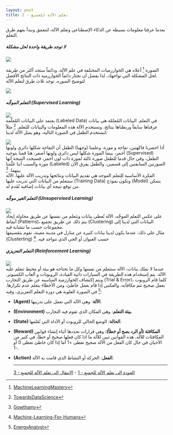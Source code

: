 ```yaml
---
layout: post
title: تعلم الآلة للجميع - 2
---
```


بعدما عرفنا معلومات بسيطة عن الذكاء الإصطناعي وتعلم الآلة، لنتعمق ونبدأ بفهم طرق التعلم.  


##### لا توجد طريقة واحدة لحل مشكلة   
  


![](https://alioh.github.io/images/2019-2-10/2.png)  

الصورة [^2] أعلاه هي الخوارزميات المختلفة في علم الآلة، ودائماً ستجد أكثر من طريقة لحل المشكلة التي تواجهك، لذا يفضل أن تختار دائماً الخوارزمية ذات النتائج الأفضل.  
لتوضيح الصوره، توجد ثلاث طرق لتعلم الآلة  



![](https://alioh.github.io/images/2019-2-10/3.jpeg)  
  


##### التعلم الموجَّه (Supervised Learning) 
  
![](https://alioh.github.io/images/2019-2-10/4.png)  
يعتمد على البيانات المٌعلْمة (Labeled Data) في التعلم. البيانات المُعلمّة هي بيانات عرفناها سابقاً وربطناها بنتائج، وتستخدم الآلة هذه المعلومات والبيانات للتعلم. [^3] 
مثلاً لنستخدم الطفل في الصورة التالية، وهو يمثل الآلة لدينا: 
  
![](https://alioh.github.io/images/2019-2-10/6.png)  
أذا احضرنا فاكهتين، تفاحة و موزة، وعلمنا (وجهنا) الطفل أن التفاحة شكلها دائري ولونها أحمر، بينما الموزة شكلها ليس دائري ولونها أصفر، هنا قمنا بتوجيه (Supervised) الطفل، وفي حال قدما للطفل صورة ثالثة لموزة ذات لون أحمر، فسيحدد النتيجة أنها موزة والسبب أننا عَلْمنا (Labeled) الصورتين السابقتين إلى قسمين، والطفل يفرق الآن بينهما. [^4]  
الفكرة الأساسية للتعلم الموجه هي تقديم البيانات ونتائجها وتدريب الآلة عليها. الآلة ستتعلم من البيانات التي تدربت عليها (Training Data) وتكون نموذج (Model) يتمكن من توقع نتيجة أي بيانات إضافية تُقَدم له.  



##### التعلم الغير موجَّه (Unsupervised Learning)
  
![](https://alioh.github.io/images/2019-2-10/5.png)  
على عكس التعلم الموجَّه، الآلة تُعطى بيانات وتتعلم من نفسها عن طريق محاولة إيجاد أنماط (Patterns)، يتم ذلك عن طريق تجميع (Clustering) البيانات التي لدينا إلى مجموعات حسب ما تتشابة فيه.  
مثال على ذلك: عندما يكون لدينا بيانات كثيره عن منازل في مدينة معينة، نقوم بتقسيمها (Clusterting) حسب العنوان أو الحي الذي تتواجد فيه.  [^5]



##### التعلم التعزيزي (Reinforcement Learning)
  
![](https://alioh.github.io/images/2019-2-10/7.jpg)  
عندما لا نملك بيانات، الآله ستتعلم من نفسها وكل ما نحتاجه هو بيئة أو محيط تتعلم عليه الآلة. يتم إستخدام هذه الطريقة في السيارات ذاتية القيادة، الروبوتات و ألعاب الكمبيوتر. ويتم إكتشاف الخوارزمية المناسبه عن طريق التجارب (Trial & Error)، كلما قام الروبوت بعمل صحيح تتم مكافأته، والعكس إذا قام بعمل خاطئ، ومن الأخطاء يتعلم عدم تكرارها.  [^6]
في الصورة العلوية هي دورة التعلم التعزيزي، وفيه:
* **(Agent) الآلة**: وهي الآله التي نعمل على تدريبها.
* **(Environment) بيئة التعلم**: وهي المكان الذي تقوم فيه التجارب.
* **(State) الحالة**: الوضع الحالي للروبوت أو الآداة التي نُعَلمها.
* **(Reward) المكافئة (أو الرد بصح أو خطأ)**: وهي قرارات نحددها أثناء إنشاء قوانين المكافئات للآله، هذه القوانين تبين للآلة ما اذا كان فعلها صحيح أو خطأ، في كثير من الأحيان في حال كان الفعل من الآلة صحيح تعطى +1 أما إذا كان خاطئ تعطى 0 أو -1.
* **(Action) الفعل**: الحركة أو النشاط الذي قامت به الآلة.
  
  
  -----
  [العودة إلى تعلم الآلة للجميع - 1](https://alioh.github.io/Machine-Learning-for-Everyone-1/)   -   [الإنتقال إلى تعلم الآلة للجميع - 3](https://alioh.github.io/Machine-Learning-for-Everyone-3/)  
  
  


[^1]: [Futurice](https://www.futurice.com/blog/ai-machine-learning-and-deep-learning-explained/)
[^2]: [MachineLearningMastery](https://machinelearningmastery.com/a-tour-of-machine-learning-algorithms/)
[^3]: [TowardsDataScience](https://towardsdatascience.com/machine-learning-for-beginners-d247a9420dab)
[^4]: [Gowthamy](https://medium.com/@gowthamy/machine-learning-supervised-learning-vs-unsupervised-learning-f1658e12a780)
[^5]: [Machine-Learning-For-Humans](https://medium.com/machine-learning-for-humans/unsupervised-learning-f45587588294)
[^6]: [EnergyAnalyst](https://energyanalyst.co.uk/applying-machine-learning-to-the-electricity-industry/)